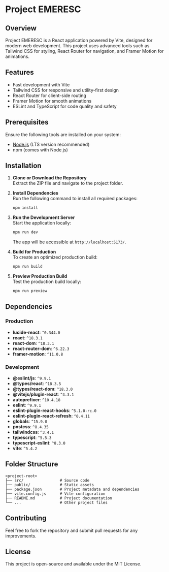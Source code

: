 
# Project EMERESC

## Overview
Project EMERESC is a React application powered by Vite, designed for modern web development. This project uses advanced tools such as Tailwind CSS for styling, React Router for navigation, and Framer Motion for animations.

## Features
- Fast development with Vite
- Tailwind CSS for responsive and utility-first design
- React Router for client-side routing
- Framer Motion for smooth animations
- ESLint and TypeScript for code quality and safety

## Prerequisites
Ensure the following tools are installed on your system:
- [Node.js](https://nodejs.org/) (LTS version recommended)
- npm (comes with Node.js)

## Installation

1. **Clone or Download the Repository**  
   Extract the ZIP file and navigate to the project folder.

2. **Install Dependencies**  
   Run the following command to install all required packages:
   ```bash
   npm install
   ```

3. **Run the Development Server**  
   Start the application locally:
   ```bash
   npm run dev
   ```
   The app will be accessible at `http://localhost:5173/`.

4. **Build for Production**  
   To create an optimized production build:
   ```bash
   npm run build
   ```

5. **Preview Production Build**  
   Test the production build locally:
   ```bash
   npm run preview
   ```

## Dependencies

### Production
- **lucide-react**: `^0.344.0`
- **react**: `^18.3.1`
- **react-dom**: `^18.3.1`
- **react-router-dom**: `^6.22.3`
- **framer-motion**: `^11.0.8`

### Development
- **@eslint/js**: `^9.9.1`
- **@types/react**: `^18.3.5`
- **@types/react-dom**: `^18.3.0`
- **@vitejs/plugin-react**: `^4.3.1`
- **autoprefixer**: `^10.4.18`
- **eslint**: `^9.9.1`
- **eslint-plugin-react-hooks**: `^5.1.0-rc.0`
- **eslint-plugin-react-refresh**: `^0.4.11`
- **globals**: `^15.9.0`
- **postcss**: `^8.4.35`
- **tailwindcss**: `^3.4.1`
- **typescript**: `^5.5.3`
- **typescript-eslint**: `^8.3.0`
- **vite**: `^5.4.2`

## Folder Structure
```
<project-root>
├── src/                # Source code
├── public/             # Static assets
├── package.json        # Project metadata and dependencies
├── vite.config.js      # Vite configuration
├── README.md           # Project documentation
└── ...                 # Other project files
```

## Contributing
Feel free to fork the repository and submit pull requests for any improvements.

## License
This project is open-source and available under the MIT License.

